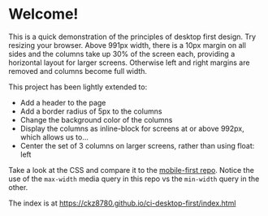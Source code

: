 # Welcome! 

This is a quick demonstration of the principles of desktop first design. Try resizing your browser. Above 991px width, there is a 10px margin on all sides and the columns take up 30% of the screen each, providing a horizontal layout for larger screens. Otherwise left and right margins are removed and columns become full width.

This project has been lightly extended to:

- Add a header to the page
- Add a border radius of 5px to the columns
- Change the background color of the columns
- Display the columns as inline-block for screens at or above 992px, which allows us to...
- Center the set of 3 columns on larger screens, rather than using float: left

Take a look at the CSS and compare it to the [mobile-first repo](https://github.com/ckz8780/ci-mobile-first). Notice the use of the `max-width` media query in this repo vs the `min-width` query in the other.

The index is at https://ckz8780.github.io/ci-desktop-first/index.html